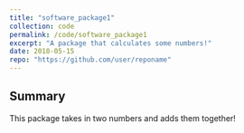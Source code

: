 ```yaml
---
title: "software_package1"
collection: code
permalink: /code/software_package1
excerpt: "A package that calculates some numbers!"
date: 2018-05-15
repo: "https://github.com/user/reponame"
---
```

## Summary
This package takes in two numbers and adds them together!

<!-- This is written in Markdown -->